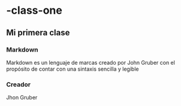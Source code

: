 # -class-one
## Mi primera clase
### Markdown
Markdown es un lenguaje de marcas
creado por John Gruber
con el propósito de contar con una
sintaxis sencilla y legible
### Creador
Jhon Gruber
